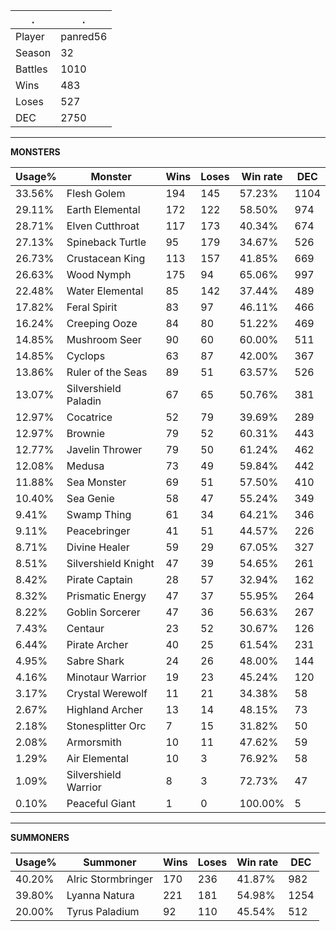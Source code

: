 .|.
|-|-
Player|panred56
Season|32
Battles|1010
Wins|483
Loses|527
DEC|2750

---
**MONSTERS**

Usage%|Monster|Wins|Loses|Win rate|DEC|
-|-|-|-|-|-|
33.56%|Flesh Golem|194|145|57.23%|1104|
29.11%|Earth Elemental|172|122|58.50%|974|
28.71%|Elven Cutthroat|117|173|40.34%|674|
27.13%|Spineback Turtle|95|179|34.67%|526|
26.73%|Crustacean King|113|157|41.85%|669|
26.63%|Wood Nymph|175|94|65.06%|997|
22.48%|Water Elemental|85|142|37.44%|489|
17.82%|Feral Spirit|83|97|46.11%|466|
16.24%|Creeping Ooze|84|80|51.22%|469|
14.85%|Mushroom Seer|90|60|60.00%|511|
14.85%|Cyclops|63|87|42.00%|367|
13.86%|Ruler of the Seas|89|51|63.57%|526|
13.07%|Silvershield Paladin|67|65|50.76%|381|
12.97%|Cocatrice|52|79|39.69%|289|
12.97%|Brownie|79|52|60.31%|443|
12.77%|Javelin Thrower|79|50|61.24%|462|
12.08%|Medusa|73|49|59.84%|442|
11.88%|Sea Monster|69|51|57.50%|410|
10.40%|Sea Genie|58|47|55.24%|349|
9.41%|Swamp Thing|61|34|64.21%|346|
9.11%|Peacebringer|41|51|44.57%|226|
8.71%|Divine Healer|59|29|67.05%|327|
8.51%|Silvershield Knight|47|39|54.65%|261|
8.42%|Pirate Captain|28|57|32.94%|162|
8.32%|Prismatic Energy|47|37|55.95%|264|
8.22%|Goblin Sorcerer|47|36|56.63%|267|
7.43%|Centaur|23|52|30.67%|126|
6.44%|Pirate Archer|40|25|61.54%|231|
4.95%|Sabre Shark|24|26|48.00%|144|
4.16%|Minotaur Warrior|19|23|45.24%|120|
3.17%|Crystal Werewolf|11|21|34.38%|58|
2.67%|Highland Archer|13|14|48.15%|73|
2.18%|Stonesplitter Orc|7|15|31.82%|50|
2.08%|Armorsmith|10|11|47.62%|59|
1.29%|Air Elemental|10|3|76.92%|58|
1.09%|Silvershield Warrior|8|3|72.73%|47|
0.10%|Peaceful Giant|1|0|100.00%|5|

---
**SUMMONERS**

Usage%|Summoner|Wins|Loses|Win rate|DEC|
-|-|-|-|-|-|
40.20%|Alric Stormbringer|170|236|41.87%|982|
39.80%|Lyanna Natura|221|181|54.98%|1254|
20.00%|Tyrus Paladium|92|110|45.54%|512|
